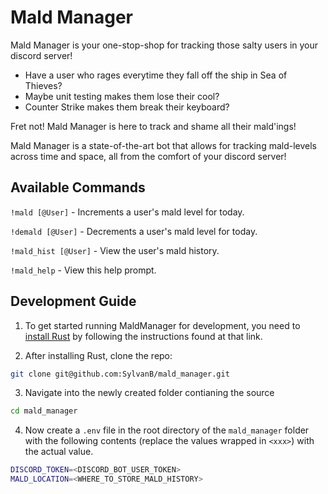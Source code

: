 # Mald Manager
Mald Manager is your one-stop-shop for tracking those salty users in your discord server!
- Have a user who rages everytime they fall off the ship in Sea of Thieves?
- Maybe unit testing makes them lose their cool?
- Counter Strike makes them break their keyboard?

Fret not! Mald Manager is here to track and shame all their mald'ings!

Mald Manager is a state-of-the-art bot that allows for tracking mald-levels across time and space, all from the comfort of your discord server!

## Available Commands
`!mald [@User]` - Increments a user's mald level for today.

`!demald [@User]` - Decrements a user's mald level for today.

`!mald_hist [@User]` - View the user's mald history.

`!mald_help` - View this help prompt.

## Development Guide
1. To get started running MaldManager for development, you need to [install Rust](https://www.rust-lang.org/tools/install) by following the instructions found at that link.

2. After installing Rust, clone the repo:
``` bash
git clone git@github.com:SylvanB/mald_manager.git
```

3. Navigate into the newly created folder contianing the source
``` bash
cd mald_manager
```

4. Now create a `.env` file in the root directory of the `mald_manager` folder with the following contents (replace the values wrapped in `<xxx>`) with the actual value.
``` bash
DISCORD_TOKEN=<DISCORD_BOT_USER_TOKEN>
MALD_LOCATION=<WHERE_TO_STORE_MALD_HISTORY>
``` 




